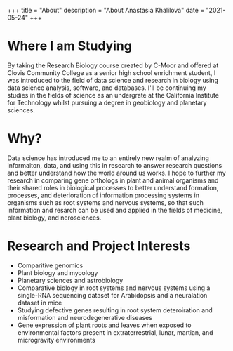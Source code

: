 +++
title = "About"
description = "About Anastasia Khalilova"
date = "2021-05-24"
+++

# Where I am Studying
By taking the Research Biology course created by C-Moor and offered at Clovis Community College as a senior high school enrichment student, I was introduced to the field of data science and research in biology using data science analysis, software, and databases. I'll be continuing my studies in the fields of science as an undergrate at the California Institute for Technology whilst pursuing a degree in geobiology and planetary sciences. 
# Why?
Data science has introduced me to an entirely new realm of analyzing informaiton, data, and using this in research to answer research questions and better understand how the world around us works. I hope to further my research in comparing gene orthologs in plant and animal organisms and their shared roles in biological processes to better understand formation, processes, and deterioration of information processing systems in organisms such as root systems and nervous systems, so that such information and resarch can be used and applied in the fields of medicine, plant biology, and nerosciences.
# Research and Project Interests
* Comparitive genomics
* Plant biology and mycology
* Planetary sciences and astrobiology
* Comparative biology in root systems and nervous systems using a single-RNA sequencing dataset for Arabidopsis and a neuralation dataset in mice
* Studying defective genes resulting in root system deteroiration and misformation and neurodegenerative diseases
* Gene expression of plant roots and leaves when exposed to environmental factors present in extraterrestrial, lunar, martian, and microgravity environments
